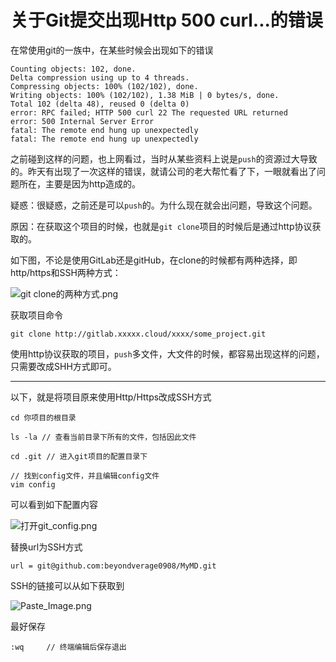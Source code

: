 # 关于Git提交出现Http 500 curl...的错误

在常使用git的一族中，在某些时候会出现如下的错误

	Counting objects: 102, done.
    Delta compression using up to 4 threads.
    Compressing objects: 100% (102/102), done.
    Writing objects: 100% (102/102), 1.38 MiB | 0 bytes/s, done.
    Total 102 (delta 48), reused 0 (delta 0)
    error: RPC failed; HTTP 500 curl 22 The requested URL returned   error: 500 Internal Server Error
    fatal: The remote end hung up unexpectedly
    fatal: The remote end hung up unexpectedly
    
之前碰到这样的问题，也上网看过，当时从某些资料上说是`push`的资源过大导致的。昨天有出现了一次这样的错误，就请公司的老大帮忙看了下，一眼就看出了问题所在，主要是因为http造成的。

疑惑：很疑惑，之前还是可以`push`的。为什么现在就会出问题，导致这个问题。

原因：在获取这个项目的时候，也就是`git clone`项目的时候后是通过http协议获取的。

如下图，不论是使用GitLab还是gitHub，在clone的时候都有两种选择，即http/https和SSH两种方式：

![git clone的两种方式.png](http://upload-images.jianshu.io/upload_images/1626952-16e294a032660fc6.png?imageMogr2/auto-orient/strip%7CimageView2/2/w/1240)

获取项目命令

	git clone http://gitlab.xxxxx.cloud/xxxx/some_project.git
	
使用http协议获取的项目，`push`多文件，大文件的时候，都容易出现这样的问题，只需要改成SHH方式即可。

************

以下，就是将项目原来使用Http/Https改成SSH方式

	cd 你项目的根目录
	
	ls -la // 查看当前目录下所有的文件，包括因此文件
	
	cd .git // 进入git项目的配置目录下
	
	// 找到config文件，并且编辑config文件
	vim config
	
可以看到如下配置内容

![打开git_config.png](http://upload-images.jianshu.io/upload_images/1626952-35ac04594f474b4b.png?imageMogr2/auto-orient/strip%7CimageView2/2/w/1240)
	
替换url为SSH方式

	url = git@github.com:beyondverage0908/MyMD.git
	
SSH的链接可以从如下获取到

![Paste_Image.png](http://upload-images.jianshu.io/upload_images/1626952-644bcd5b01a7af44.png?imageMogr2/auto-orient/strip%7CimageView2/2/w/1240)

最好保存

	:wq		// 终端编辑后保存退出
	
